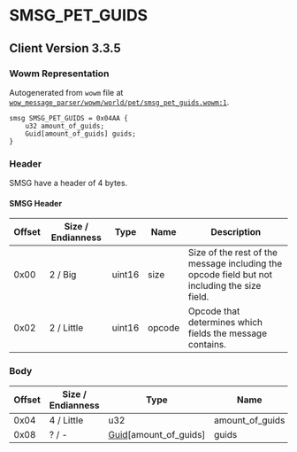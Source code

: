 # SMSG_PET_GUIDS

## Client Version 3.3.5

### Wowm Representation

Autogenerated from `wowm` file at [`wow_message_parser/wowm/world/pet/smsg_pet_guids.wowm:1`](https://github.com/gtker/wow_messages/tree/main/wow_message_parser/wowm/world/pet/smsg_pet_guids.wowm#L1).
```rust,ignore
smsg SMSG_PET_GUIDS = 0x04AA {
    u32 amount_of_guids;
    Guid[amount_of_guids] guids;
}
```
### Header

SMSG have a header of 4 bytes.

#### SMSG Header

| Offset | Size / Endianness | Type   | Name   | Description |
| ------ | ----------------- | ------ | ------ | ----------- |
| 0x00   | 2 / Big           | uint16 | size   | Size of the rest of the message including the opcode field but not including the size field.|
| 0x02   | 2 / Little        | uint16 | opcode | Opcode that determines which fields the message contains.|

### Body

| Offset | Size / Endianness | Type | Name | Description | Comment |
| ------ | ----------------- | ---- | ---- | ----------- | ------- |
| 0x04 | 4 / Little | u32 | amount_of_guids |  |  |
| 0x08 | ? / - | [Guid](../spec/packed-guid.md)[amount_of_guids] | guids |  |  |

